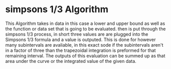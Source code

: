 # simpsons 1/3 Algorithm 

This Algorithm takes in data in this case a lower and upper bound as well as the function or data set that is going to be evaluated.
then is put through the simpsons 1/3 process, in short three values are are plugged into the Simpsons 1/3 formula and a value is outputed. 
This is done for however many subintervals are avaliable, in this exact sode if the subintervals aren't in a factor of three than the trapezoidal integration is preformed for that remaining interval. 
The outputs of this evaluation can be summed up as that area under the curve or the integrated value of the given data. 
